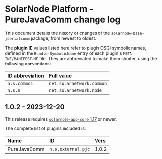# SolarNode Platform - PureJavaComm change log

This document details the history of changes of the `solarnode-base-jserialcomm` package,
from newest to oldest.

The **plugin ID** values listed here refer to plugin OSGi symbolic names, defined in the
`Bundle-SymbolicName` entry of each plugin's `META-INF/MANIFEST.MF` file. They are abbreviated to
make them shorter, using the following conventions:

| ID abbreviation | Full value                |
|:----------------|:--------------------------|
| `n.s.common`    | `net.solarnetwork.common` |
| `n.s.n`         | `net.solarnetwork.node`   |

## 1.0.2 - 2023-12-20

This release requires [`solarnode-app-core` 1.17][app-core-1170] or newer.

The complete list of plugins included is:

| Name         | ID                 | Vers  |
|:-------------|:-------------------|:------|
| PureJavaComm | `n.s.external.pjc` | 1.0.2 |

[app-core-1170]: ../../solarnode-app-core/debian/CHANGELOG.md#1170---2021-05-17
